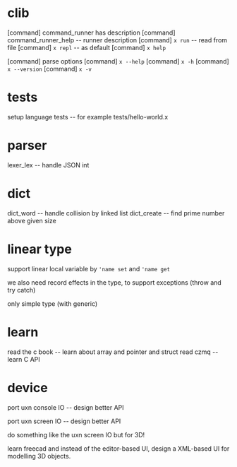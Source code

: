 # clib

[command] command_runner has description
[command] command_runner_help -- runner description
[command] `x run` -- read from file
[command] `x repl` -- as default
[command] `x help`

[command] parse options
[command] `x --help`
[command] `x -h`
[command] `x --version`
[command] `x -v`
# tests

setup language tests -- for example tests/hello-world.x

# parser

lexer_lex -- handle JSON int

# dict

dict_word -- handle collision by linked list
dict_create -- find prime number above given size

# linear type

support linear local variable by `'name set` and `'name get`

we also need record effects in the type, to support exceptions (throw and try catch)

only simple type (with generic)

# learn

read the c book -- learn about array and pointer and struct
read czmq -- learn C API

# device

port uxn console IO -- design better API

port uxn screen IO -- design better API

do something like the uxn screen IO but for 3D!

learn freecad and instead of the editor-based UI,
design a XML-based UI for modelling 3D objects.
